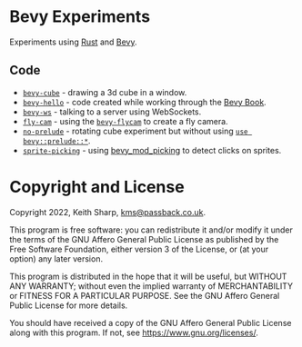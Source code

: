 # Bevy Experiments
Experiments using [Rust](https://www.rust-lang.org) and [Bevy](https://bevyengine.org).

## Code
+ [`bevy-cube`](https://github.com/keithsharp/bevy-experiments/tree/main/bevy-cube) - drawing a 3d cube in a window.
+ [`bevy-hello`](https://github.com/keithsharp/bevy-experiments/tree/main/bevy-hello) - code created while working through the [Bevy Book](https://bevyengine.org/learn/book/introduction/).
+ [`bevy-ws`](https://github.com/keithsharp/bevy-experiments/tree/main/bevy-ws) - talking to a server using WebSockets.
+ [`fly-cam`](https://github.com/keithsharp/bevy-experiments/tree/main/fly-cam) - using the [`bevy-flycam`](https://github.com/sburris0/bevy_flycam) to create a fly camera.
+ [`no-prelude`](https://github.com/keithsharp/bevy-experiments/tree/main/no-prelude) - rotating cube experiment but without using [`use bevy::prelude::*`](https://docs.rs/bevy/latest/bevy/prelude/index.html).
+ [`sprite-picking`](https://github.com/keithsharp/bevy-experiments/tree/main/sprite-picking) - using [bevy_mod_picking](https://github.com/aevyrie/bevy_mod_picking) to detect clicks on sprites.

# Copyright and License
Copyright 2022, Keith Sharp, kms@passback.co.uk.

This program is free software: you can redistribute it and/or modify it under the terms of the GNU Affero General Public License as published by the Free Software Foundation, either version 3 of the License, or (at your option) any later version.

This program is distributed in the hope that it will be useful, but WITHOUT ANY WARRANTY; without even the implied warranty of MERCHANTABILITY or FITNESS FOR A PARTICULAR PURPOSE.  See the GNU Affero General Public License for more details.

You should have received a copy of the GNU Affero General Public License along with this program.  If not, see <https://www.gnu.org/licenses/>.